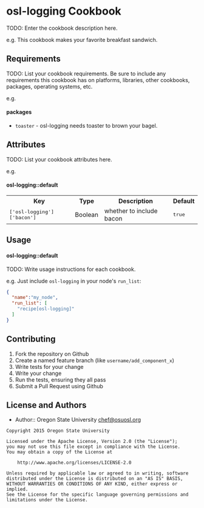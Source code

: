 osl-logging Cookbook
====================
TODO: Enter the cookbook description here.

e.g.
This cookbook makes your favorite breakfast sandwich.

Requirements
------------
TODO: List your cookbook requirements. Be sure to include any
requirements this cookbook has on platforms, libraries, other cookbooks,
packages, operating systems, etc.

e.g.
#### packages
- `toaster` - osl-logging needs toaster to brown your bagel.

Attributes
----------
TODO: List your cookbook attributes here.

e.g.
#### osl-logging::default
<table>
  <tr>
    <th>Key</th>
    <th>Type</th>
    <th>Description</th>
    <th>Default</th>
  </tr>
  <tr>
    <td><tt>['osl-logging']['bacon']</tt></td>
    <td>Boolean</td>
    <td>whether to include bacon</td>
    <td><tt>true</tt></td>
  </tr>
</table>

Usage
-----
#### osl-logging::default
TODO: Write usage instructions for each cookbook.

e.g.
Just include `osl-logging` in your node's `run_list`:

```json
{
  "name":"my_node",
  "run_list": [
    "recipe[osl-logging]"
  ]
}
```

Contributing
------------

1. Fork the repository on Github
2. Create a named feature branch (like `username/add_component_x`)
3. Write tests for your change
4. Write your change
5. Run the tests, ensuring they all pass
6. Submit a Pull Request using Github

License and Authors
-------------------
- Author:: Oregon State University <chef@osuosl.org>

```text
Copyright 2015 Oregon State University

Licensed under the Apache License, Version 2.0 (the "License");
you may not use this file except in compliance with the License.
You may obtain a copy of the License at

    http://www.apache.org/licenses/LICENSE-2.0

Unless required by applicable law or agreed to in writing, software
distributed under the License is distributed on an "AS IS" BASIS,
WITHOUT WARRANTIES OR CONDITIONS OF ANY KIND, either express or implied.
See the License for the specific language governing permissions and
limitations under the License.
```
